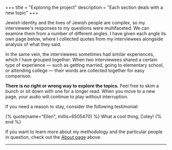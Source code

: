 +++
title = "Exploring the project"
description = "Each section deals with a new topic"
+++

Jewish identity and the lives of Jewish people are complex, so my interviewee's responses to my questions were multifaceted.
We can examine them from a number of different angles.
I have given each angle its own page below, where I collected quotes from my interviewees alongside analysis of what they said.

In the same vein, the interviewees sometimes had similar experiences, which I have grouped together.
When two interviewees shared a certain type of experience — such as getting married, going to elementary school, or attending college — their words are collected together for easy comparison.

**There is no right or wrong way to explore the topics.** Feel free to skim a bunch or sit down with one for a longer read. When you move to a new page, your audio will continue to play without interruption.

If you need a reason to stay, consider the following testimonial:

{% quote(name="Ellen", millis=6505470) %}
    What a cool thing, Coley!
{% end %}

If you want to learn more about my methodology and the particular people in question, check out the [About page](@/about.md) above.

---